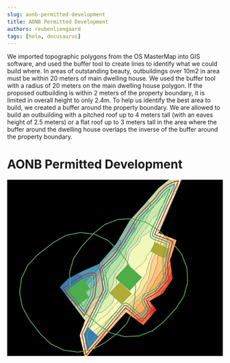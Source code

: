 ```yaml
---
slug: aonb-permitted-development
title: AONB Permitted Development
authors: reubenliengaard
tags: [hola, docusaurus]
---
```


We imported topographic polygons from the OS MasterMap into GIS software, and used the buffer tool to create lines to identify what we could build where. In areas of outstanding beauty, outbuildings over 10m2 in area must be within 20 meters of main dwelling house. We used the buffer tool with a radius of 20 meters on the main dwelling house polygon. If the proposed outbuilding is within 2 meters of the property boundary, it is limited in overall height to only 2.4m. To help us identify the best area to build, we created a buffer around the property boundary. We are allowed to build an outbuilding with a pitched roof up to 4 meters tall (with an eaves height of 2.5 meters) or a flat roof up to 3 meters tall in the area where the buffer around the dwelling house overlaps the inverse of the buffer around the property boundary.

# AONB Permitted Development
![Docusaurus Plushie](/img/permitted-development.jpg)
